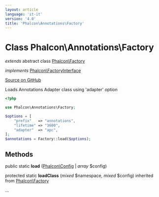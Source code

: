 ```yaml
---
layout: article
language: 'it-it'
version: '4.0'
title: 'Phalcon\Annotations\Factory'
---
```

# Class **Phalcon\Annotations\Factory**

*extends* abstract class [Phalcon\Factory](api/Phalcon_Factory)

*implements* [Phalcon\FactoryInterface](api/Phalcon_FactoryInterface)

<a href="https://github.com/phalcon/cphalcon/tree/v4.0.0/phalcon/annotations/factory.zep" class="btn btn-default btn-sm">Source on GitHub</a>

Loads Annotations Adapter class using 'adapter' option

```php
<?php

use Phalcon\Annotations\Factory;

$options = [
    "prefix"   => "annotations",
    "lifetime" => "3600",
    "adapter"  => "apc",
];
$annotations = Factory::load($options);

```

## Methods

public static **load** ([Phalcon\Config](api/Phalcon_Config) | *array* $config)

protected static **loadClass** (*mixed* $namespace, *mixed* $config) inherited from [Phalcon\Factory](api/Phalcon_Factory)

...